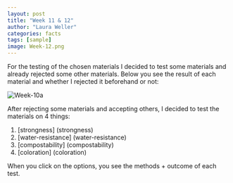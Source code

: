 ```yaml
---
layout: post
title: "Week 11 & 12"
author: "Laura Weller"
categories: facts
tags: [sample]
image: Week-12.png
---
```


For the testing of the chosen materials I decided to test some materials and already rejected some other materials. Below you see the result of each material and whether I rejected it beforehand or not:

<img src="./assets/img/Week-10a.png" alt="Week-10a">

After rejecting some materials and accepting others, I decided to test the materials on 4 things:
1. [strongness] (strongness)
2. [water-resistance] (water-resistance)
3. [compostability] (compostability)
4. [coloration] (coloration)

When you click on the options, you see the methods + outcome of each test. 